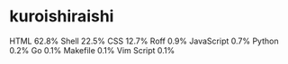 # kuroishiraishi
HTML              62.8%
Shell             22.5%
CSS               12.7%
Roff              0.9%
JavaScript        0.7%
Python            0.2%
Go                0.1%
Makefile          0.1%
Vim Script        0.1%
